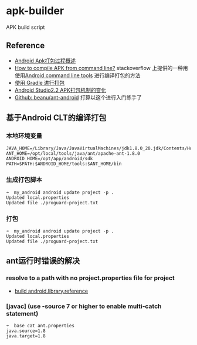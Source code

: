 # apk-builder
APK build script

## Reference

 * [Android Apk打包过程概述](http://blog.csdn.net/jason0539/article/details/44917745)
 * [How to compile APK from command line?](http://stackoverflow.com/questions/15285331/how-to-compile-apk-from-command-line) stackoverflow 上提供的一种用使用[Android command line tools](https://developer.android.com/studio/index.html) 进行编译打包的方法
 * [使用 Gradle 进行打包](https://developer.android.google.cn/studio/build/building-cmdline.html)
 * [Android Studio2.2 APK打包机制的变化](http://www.jianshu.com/p/c549fce12310)
 * [Github: beanu/ant-android](https://github.com/beanu/ant-android) 打算以这个进行入门练手了
 
## 基于Android CLT的编译打包

### 本地环境变量

	JAVA_HOME=/Library/Java/JavaVirtualMachines/jdk1.8.0_20.jdk/Contents/Home
	ANT_HOME=/opt/local/tools/java/ant/apache-ant-1.8.0
	ANDROID_HOME=/opt/app/android/sdk
	PATH=$PATH:$ANDROID_HOME/tools:$ANT_HOME/bin

### 生成打包脚本

	➜  my_android android update project -p .
	Updated local.properties
	Updated file ./proguard-project.txt
 
### 打包

	➜  my_android android update project -p .
	Updated local.properties
	Updated file ./proguard-project.txt
 
 
 ## ant运行时错误的解决
 
  ### resolve to a path with no project.properties file for project

 * [build android.library.reference](http://stackoverflow.com/questions/21265111/android-ant-build-fails-with-google-play-services-lib-resolve-to-a-path-with)
 
 ### [javac]   (use -source 7 or higher to enable multi-catch statement)
 
 	➜  base cat ant.properties 
	java.source=1.8
	java.target=1.8

